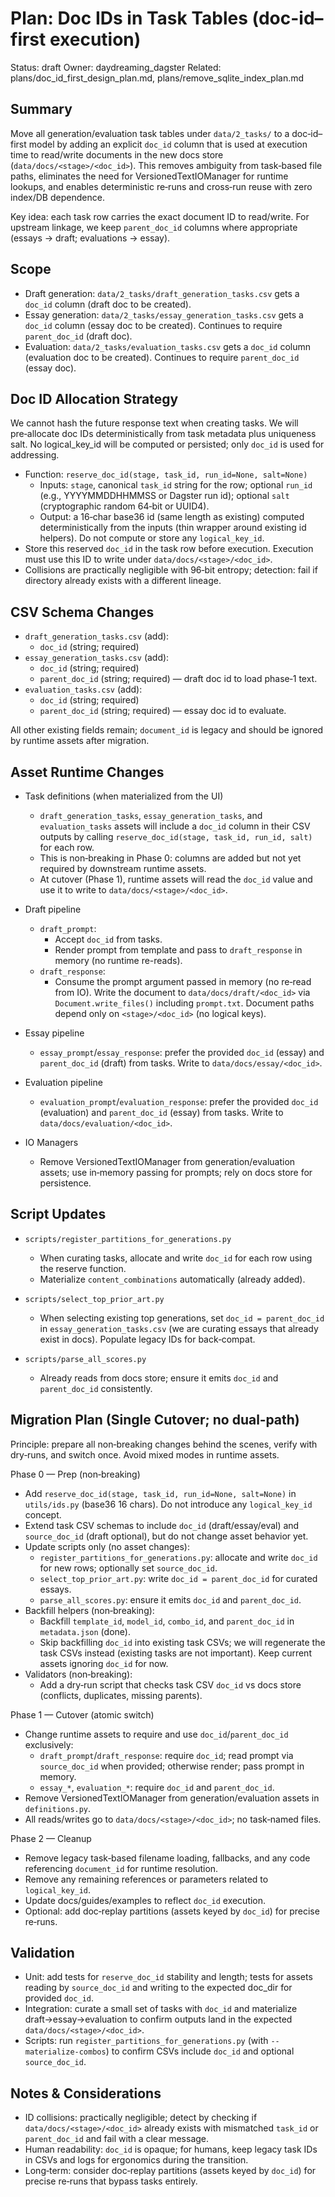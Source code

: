 # Plan: Doc IDs in Task Tables (doc-id–first execution)

Status: draft
Owner: daydreaming_dagster
Related: plans/doc_id_first_design_plan.md, plans/remove_sqlite_index_plan.md

## Summary

Move all generation/evaluation task tables under `data/2_tasks/` to a doc‑id–first model by adding an explicit `doc_id` column that is used at execution time to read/write documents in the new docs store (`data/docs/<stage>/<doc_id>`). This removes ambiguity from task‑based file paths, eliminates the need for VersionedTextIOManager for runtime lookups, and enables deterministic re‑runs and cross‑run reuse with zero index/DB dependence.

Key idea: each task row carries the exact document ID to read/write. For upstream linkage, we keep `parent_doc_id` columns where appropriate (essays → draft; evaluations → essay).

## Scope

- Draft generation: `data/2_tasks/draft_generation_tasks.csv` gets a `doc_id` column (draft doc to be created).
- Essay generation: `data/2_tasks/essay_generation_tasks.csv` gets a `doc_id` column (essay doc to be created). Continues to require `parent_doc_id` (draft doc).
- Evaluation: `data/2_tasks/evaluation_tasks.csv` gets a `doc_id` column (evaluation doc to be created). Continues to require `parent_doc_id` (essay doc).

## Doc ID Allocation Strategy

We cannot hash the future response text when creating tasks. We will pre‑allocate doc IDs deterministically from task metadata plus uniqueness salt. No logical_key_id will be computed or persisted; only `doc_id` is used for addressing.

- Function: `reserve_doc_id(stage, task_id, run_id=None, salt=None)`
  - Inputs: `stage`, canonical `task_id` string for the row; optional `run_id` (e.g., YYYYMMDDHHMMSS or Dagster run id); optional `salt` (cryptographic random 64‑bit or UUID4).
  - Output: a 16‑char base36 id (same length as existing) computed deterministically from the inputs (thin wrapper around existing id helpers). Do not compute or store any `logical_key_id`.
- Store this reserved `doc_id` in the task row before execution. Execution must use this ID to write under `data/docs/<stage>/<doc_id>`.
- Collisions are practically negligible with 96‑bit entropy; detection: fail if directory already exists with a different lineage.

## CSV Schema Changes

- `draft_generation_tasks.csv` (add):
  - `doc_id` (string; required)
- `essay_generation_tasks.csv` (add):
  - `doc_id` (string; required)
  - `parent_doc_id` (string; required) — draft doc id to load phase‑1 text.
- `evaluation_tasks.csv` (add):
  - `doc_id` (string; required)
  - `parent_doc_id` (string; required) — essay doc id to evaluate.

All other existing fields remain; `document_id` is legacy and should be ignored by runtime assets after migration.

## Asset Runtime Changes

- Task definitions (when materialized from the UI)
  - `draft_generation_tasks`, `essay_generation_tasks`, and `evaluation_tasks` assets will include a `doc_id` column in their CSV outputs by calling `reserve_doc_id(stage, task_id, run_id, salt)` for each row.
  - This is non‑breaking in Phase 0: columns are added but not yet required by downstream runtime assets.
  - At cutover (Phase 1), runtime assets will read the `doc_id` value and use it to write to `data/docs/<stage>/<doc_id>`.

- Draft pipeline
  - `draft_prompt`:
    - Accept `doc_id` from tasks.
    - Render prompt from template and pass to `draft_response` in memory (no runtime re-reads).
  - `draft_response`:
    - Consume the prompt argument passed in memory (no re‑read from IO). Write the document to `data/docs/draft/<doc_id>` via `Document.write_files()` including `prompt.txt`. Document paths depend only on `<stage>/<doc_id>` (no logical keys).

- Essay pipeline
  - `essay_prompt`/`essay_response`: prefer the provided `doc_id` (essay) and `parent_doc_id` (draft) from tasks. Write to `data/docs/essay/<doc_id>`.

- Evaluation pipeline
  - `evaluation_prompt`/`evaluation_response`: prefer the provided `doc_id` (evaluation) and `parent_doc_id` (essay) from tasks. Write to `data/docs/evaluation/<doc_id>`.

- IO Managers
  - Remove VersionedTextIOManager from generation/evaluation assets; use in‑memory passing for prompts; rely on docs store for persistence.

## Script Updates

- `scripts/register_partitions_for_generations.py`
  - When curating tasks, allocate and write `doc_id` for each row using the reserve function.
  - Materialize `content_combinations` automatically (already added).

- `scripts/select_top_prior_art.py`
  - When selecting existing top generations, set `doc_id = parent_doc_id` in `essay_generation_tasks.csv` (we are curating essays that already exist in docs). Populate legacy IDs for back‑compat.

- `scripts/parse_all_scores.py`
  - Already reads from docs store; ensure it emits `doc_id` and `parent_doc_id` consistently.

## Migration Plan (Single Cutover; no dual‑path)

Principle: prepare all non‑breaking changes behind the scenes, verify with dry‑runs, and switch once. Avoid mixed modes in runtime assets.

Phase 0 — Prep (non‑breaking)
- Add `reserve_doc_id(stage, task_id, run_id=None, salt=None)` in `utils/ids.py` (base36 16 chars). Do not introduce any `logical_key_id` concept.
- Extend task CSV schemas to include `doc_id` (draft/essay/eval) and `source_doc_id` (draft optional), but do not change asset behavior yet.
- Update scripts only (no asset changes):
  - `register_partitions_for_generations.py`: allocate and write `doc_id` for new rows; optionally set `source_doc_id`.
  - `select_top_prior_art.py`: write `doc_id = parent_doc_id` for curated essays.
  - `parse_all_scores.py`: ensure it emits `doc_id` and `parent_doc_id`.
- Backfill helpers (non‑breaking):
  - Backfill `template_id`, `model_id`, `combo_id`, and `parent_doc_id` in `metadata.json` (done).
  - Skip backfilling `doc_id` into existing task CSVs; we will regenerate the task CSVs instead (existing tasks are not important). Keep current assets ignoring `doc_id` for now.
- Validators (non‑breaking):
  - Add a dry‑run script that checks task CSV `doc_id` vs docs store (conflicts, duplicates, missing parents).

Phase 1 — Cutover (atomic switch)
- Change runtime assets to require and use `doc_id`/`parent_doc_id` exclusively:
  - `draft_prompt`/`draft_response`: require `doc_id`; read prompt via `source_doc_id` when provided; otherwise render; pass prompt in memory.
  - `essay_*`, `evaluation_*`: require `doc_id` and `parent_doc_id`.
- Remove VersionedTextIOManager from generation/evaluation assets in `definitions.py`.
- All reads/writes go to `data/docs/<stage>/<doc_id>`; no task‑named files.

Phase 2 — Cleanup
- Remove legacy task‑based filename loading, fallbacks, and any code referencing `document_id` for runtime resolution.
- Remove any remaining references or parameters related to `logical_key_id`.
- Update docs/guides/examples to reflect `doc_id` execution.
- Optional: add doc‑replay partitions (assets keyed by `doc_id`) for precise re‑runs.

## Validation

- Unit: add tests for `reserve_doc_id` stability and length; tests for assets reading by `source_doc_id` and writing to the expected doc_dir for provided `doc_id`.
- Integration: curate a small set of tasks with `doc_id` and materialize draft→essay→evaluation to confirm outputs land in the expected `data/docs/<stage>/<doc_id>`.
- Scripts: run `register_partitions_for_generations.py` (with `--materialize-combos`) to confirm CSVs include `doc_id` and optional `source_doc_id`.

## Notes & Considerations

- ID collisions: practically negligible; detect by checking if `data/docs/<stage>/<doc_id>` already exists with mismatched `task_id` or `parent_doc_id` and fail with a clear message.
- Human readability: `doc_id` is opaque; for humans, keep legacy task IDs in CSVs and logs for ergonomics during the transition.
- Long‑term: consider doc‑replay partitions (assets keyed by `doc_id`) for precise re‑runs that bypass tasks entirely.
